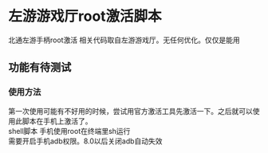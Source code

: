 # 左游游戏厅root激活脚本
  北通左游手柄root激活 相关代码取自左游游戏厅。无任何优化。仅仅是能用  
## 功能有待测试  
### 使用方法  
  第一次使用可能有不好用的时候，尝试用官方激活工具先激活一下。之后就可以使用此脚本在手机上激活了。  
  shell脚本 手机使用root在终端里sh运行  
  需要开启手机adb权限。8.0以后关闭adb自动失效
 

